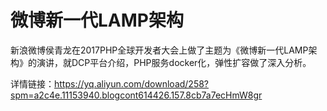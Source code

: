 # 微博新一代LAMP架构

新浪微博侯青龙在2017PHP全球开发者大会上做了主题为《微博新一代LAMP架构》的演讲，就DCP平台介绍，PHP服务docker化，弹性扩容做了深入分析。

详情链接：https://yq.aliyun.com/download/258?spm=a2c4e.11153940.blogcont614426.157.8cb7a7ecHmW8gr
